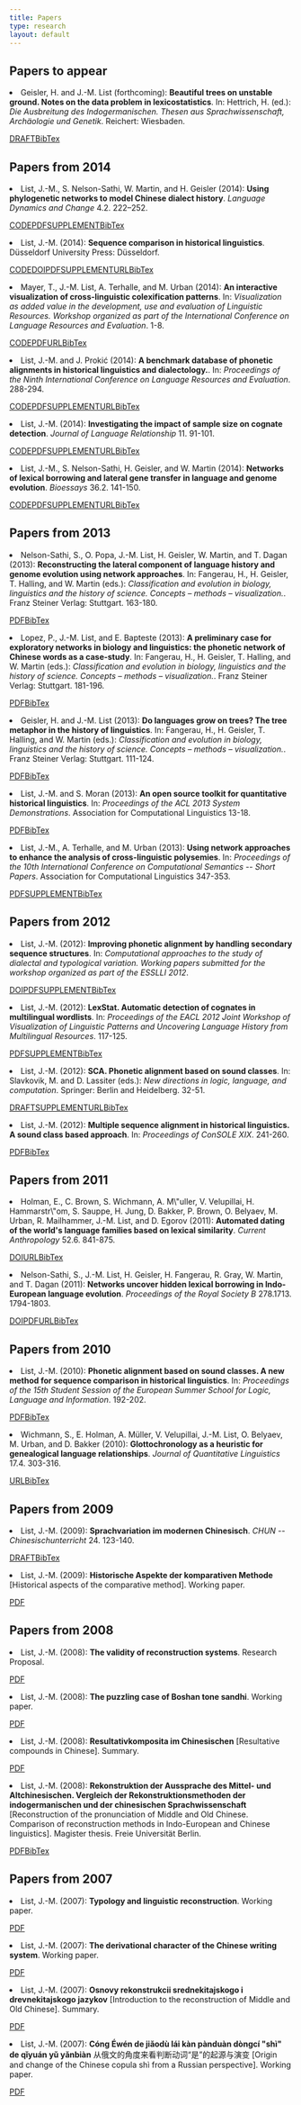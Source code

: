 ```yaml
---
title: Papers
type: research
layout: default
---
```

<div style="display:none">t1</div>

<h2><a class="target_link" id="forthcoming">Papers to appear</a></h2>
<li id="Geisler2014a" class="paper">Geisler, H. and J.-M. List (forthcoming): <strong>Beautiful trees on unstable ground. Notes on the data problem in lexicostatistics</strong>. In: Hettrich, H. (ed.): <em>Die Ausbreitung des Indogermanischen. Thesen aus Sprachwissenschaft, Archäologie und Genetik</em>. Reichert: Wiesbaden. 
  <p class="resources"><span><a class="resource draft" target="_blank" href="http://lingulist.de/jump.php?paper=Geisler2014&href=documents/beautiful_trees.pdf">DRAFT</a></span><span id="Geisler2014a" onclick="showBibTex(event,'Geisler2014a')"><a class="resource bibtex" target="_blank" href="http://bibliography.lingpy.org/raw.php?key=Geisler2014a&view=raw">BibTex</a></span></p></li>
<h2><a class="target_link" id="Papers2014">Papers from 2014</a></h2>
<li id="List2014b" class="paper">List, J.-M., S. Nelson-Sathi, W. Martin, and H. Geisler (2014): <strong>Using phylogenetic networks to model Chinese dialect history</strong>. <em>Language Dynamics and Change</em> 4.2. 222–252.
  <p class="resources"><span><a class="resource code" target="_blank" href="https://gist.github.com/LinguList/7481097">CODE</a></span><span><a class="resource pdf" target="_blank" href="http://lingulist.de/jump.php?paper=List2014b&href=documents/list-et-al-2014-phylogenetic-networks-chinese-dialects.pdf">PDF</a></span><span><a class="resource supplement" target="_blank" href="http://www.molevol.de/resources/index.html?id=011list2014/">SUPPLEMENT</a></span><span id="List2014b" onclick="showBibTex(event,'List2014b')"><a class="resource bibtex" target="_blank" href="http://bibliography.lingpy.org/raw.php?key=List2014b&view=raw">BibTex</a></span></p></li>
<li id="List2014d" class="paper">List, J.-M. (2014): <strong>Sequence comparison in historical linguistics</strong>. Düsseldorf University Press: Düsseldorf.
  <p class="resources"><span><a class="resource code" target="_blank" href="http://dx.doi.org/10.5281/zenodo.11878">CODE</a></span><span><a class="resource doi" target="_blank" href="http://dx.doi.org/10.5281/zenodo.11879">DOI</a></span><span><a class="resource pdf" target="_blank" href="http://lingulist.de/jump.php?paper=List2014f&href=http://dup.oa.hhu.de/244/1/DLS%20%28J.-M.%20List%29%2C%20Vol.%201_Open%20Access.pdf">PDF</a></span><span><a class="resource supplement" target="_blank" href="http://dx.doi.org/10.5281/zenodo.11877">SUPPLEMENT</a></span><span><a class="resource url" target="_blank" href="http://sequencecomparison.github.io/">URL</a></span><span id="List2014d" onclick="showBibTex(event,'List2014d')"><a class="resource bibtex" target="_blank" href="http://bibliography.lingpy.org/raw.php?key=List2014d&view=raw">BibTex</a></span></p></li>
<li id="Mayer2014" class="paper">Mayer, T., J.-M. List, A. Terhalle, and M. Urban (2014): <strong>An interactive visualization of cross-linguistic colexification patterns</strong>. In: <em>Visualization as added value in the development, use and evaluation of Linguistic Resources. Workshop organized as part of the International Conference on Language Resources and Evaluation</em>. 1-8.
  <p class="resources"><span><a class="resource code" target="_blank" href="https://github.com/clics/clics/">CODE</a></span><span><a class="resource pdf" target="_blank" href="http://lingulist.de/jump.php?paper=Mayer2014e&href=mayer-et-al-2014-clics-visualization.pdf">PDF</a></span><span><a class="resource url" target="_blank" href="http://www.lrec-conf.org/proceedings/lrec2014/workshops.html">URL</a></span><span id="Mayer2014" onclick="showBibTex(event,'Mayer2014')"><a class="resource bibtex" target="_blank" href="http://bibliography.lingpy.org/raw.php?key=Mayer2014&view=raw">BibTex</a></span></p></li>
<li id="List2014e" class="paper">List, J.-M. and J. Prokić (2014): <strong>A benchmark database of phonetic alignments in historical linguistics and dialectology.</strong>. In: <em>Proceedings of the Ninth International Conference on Language Resources and Evaluation</em>. 288-294.
  <p class="resources"><span><a class="resource code" target="_blank" href="https://github.com/alignments/BDHL/">CODE</a></span><span><a class="resource pdf" target="_blank" href="http://lingulist.de/jump.php?paper=List2014d&href=http://www.lrec-conf.org/proceedings/lrec2014/pdf/299_Paper.pdf">PDF</a></span><span><a class="resource supplement" target="_blank" href="http://dx.doi.org/10.5281/zenodo.11880">SUPPLEMENT</a></span><span><a class="resource url" target="_blank" href="http://alignments.lingpy.org">URL</a></span><span id="List2014e" onclick="showBibTex(event,'List2014e')"><a class="resource bibtex" target="_blank" href="http://bibliography.lingpy.org/raw.php?key=List2014e&view=raw">BibTex</a></span></p></li>
<li id="List2014c" class="paper">List, J.-M. (2014): <strong>Investigating the impact of sample size on cognate detection</strong>. <em>Journal of Language Relationship</em> 11. 91-101.
  <p class="resources"><span><a class="resource code" target="_blank" href="https://gist.github.com/LinguList/8235795">CODE</a></span><span><a class="resource pdf" target="_blank" href="http://lingulist.de/jump.php?paper=List2014c&href=documents/list-2014-samplesize.pdf">PDF</a></span><span><a class="resource supplement" target="_blank" href="http://jolr.ru/article.php?id=134">SUPPLEMENT</a></span><span><a class="resource url" target="_blank" href="http://www.jolr.ru/index.php?en">URL</a></span><span id="List2014c" onclick="showBibTex(event,'List2014c')"><a class="resource bibtex" target="_blank" href="http://bibliography.lingpy.org/raw.php?key=List2014c&view=raw">BibTex</a></span></p></li>
<li id="List2014a" class="paper">List, J.-M., S. Nelson-Sathi, H. Geisler, and W. Martin (2014): <strong>Networks of lexical borrowing and lateral gene transfer in language and genome evolution</strong>. <em>Bioessays</em> 36.2. 141-150.
  <p class="resources"><span><a class="resource code" target="_blank" href="https://gist.github.com/LinguList/7475830">CODE</a></span><span><a class="resource pdf" target="_blank" href="http://lingulist.de/jump.php?paper=List2014&href=http://onlinelibrary.wiley.com/doi/10.1002/bies.201300096/pdf">PDF</a></span><span><a class="resource supplement" target="_blank" href="http://onlinelibrary.wiley.com/doi/10.1002/bies.201300096/suppinfo">SUPPLEMENT</a></span><span><a class="resource url" target="_blank" href="http://onlinelibrary.wiley.com/doi/10.1002/bies.201300096/abstract">URL</a></span><span id="List2014a" onclick="showBibTex(event,'List2014a')"><a class="resource bibtex" target="_blank" href="http://bibliography.lingpy.org/raw.php?key=List2014a&view=raw">BibTex</a></span></p></li>
<h2><a class="target_link" id="Papers2013">Papers from 2013</a></h2>
<li id="Nelson-Sathi2013" class="paper">Nelson-Sathi, S., O. Popa, J.-M. List, H. Geisler, W. Martin, and T. Dagan (2013): <strong>Reconstructing the lateral component of language history and genome evolution using network approaches</strong>. In: Fangerau, H., H. Geisler, T. Halling, and W. Martin (eds.): <em>Classification and evolution in biology, linguistics and the history of science. Concepts – methods – visualization.</em>. Franz Steiner Verlag: Stuttgart. 163-180.
  <p class="resources"><span><a class="resource pdf" target="_blank" href="http://lingulist.de/jump.php?paper=Geisler2013&href=http://steiner-verlag.de/fileadmin/Dateien/Steiner/EBook/9783515105897_eb.pdf">PDF</a></span><span id="Nelson-Sathi2013" onclick="showBibTex(event,'Nelson-Sathi2013')"><a class="resource bibtex" target="_blank" href="http://bibliography.lingpy.org/raw.php?key=Nelson-Sathi2013&view=raw">BibTex</a></span></p></li>
<li id="Lopez2013" class="paper">Lopez, P., J.-M. List, and E. Bapteste (2013): <strong>A preliminary case for exploratory networks in biology and linguistics: the phonetic network of Chinese words as a case-study</strong>. In: Fangerau, H., H. Geisler, T. Halling, and W. Martin (eds.): <em>Classification and evolution in biology, linguistics and the history of science. Concepts – methods – visualization.</em>. Franz Steiner Verlag: Stuttgart. 181-196.
  <p class="resources"><span><a class="resource pdf" target="_blank" href="http://lingulist.de/jump.php?paper=Geisler2013&href=http://steiner-verlag.de/fileadmin/Dateien/Steiner/EBook/9783515105897_eb.pdf">PDF</a></span><span id="Lopez2013" onclick="showBibTex(event,'Lopez2013')"><a class="resource bibtex" target="_blank" href="http://bibliography.lingpy.org/raw.php?key=Lopez2013&view=raw">BibTex</a></span></p></li>
<li id="Geisler2013" class="paper">Geisler, H. and J.-M. List (2013): <strong>Do languages grow on trees? The tree metaphor in the history of linguistics</strong>. In: Fangerau, H., H. Geisler, T. Halling, and W. Martin (eds.): <em>Classification and evolution in biology, linguistics and the history of science. Concepts – methods – visualization.</em>. Franz Steiner Verlag: Stuttgart. 111-124.
  <p class="resources"><span><a class="resource pdf" target="_blank" href="http://lingulist.de/jump.php?paper=Geisler2013&href=http://steiner-verlag.de/fileadmin/Dateien/Steiner/EBook/9783515105897_eb.pdf">PDF</a></span><span id="Geisler2013" onclick="showBibTex(event,'Geisler2013')"><a class="resource bibtex" target="_blank" href="http://bibliography.lingpy.org/raw.php?key=Geisler2013&view=raw">BibTex</a></span></p></li>
<li id="List2013b" class="paper">List, J.-M. and S. Moran (2013): <strong>An open source toolkit for quantitative historical linguistics</strong>. In: <em>Proceedings of the ACL 2013 System Demonstrations</em>. Association for Computational Linguistics 13-18.
  <p class="resources"><span><a class="resource pdf" target="_blank" href="http://aclweb.org/anthology/P/P13/P13-4003.pdf">PDF</a></span><span id="List2013b" onclick="showBibTex(event,'List2013b')"><a class="resource bibtex" target="_blank" href="http://bibliography.lingpy.org/raw.php?key=List2013b&view=raw">BibTex</a></span></p></li>
<li id="List2013a" class="paper">List, J.-M., A. Terhalle, and M. Urban (2013): <strong>Using network approaches to enhance the analysis of cross-linguistic polysemies</strong>. In: <em>Proceedings of the 10th International Conference on Computational Semantics -- Short Papers</em>. Association for Computational Linguistics 347-353.
  <p class="resources"><span><a class="resource pdf" target="_blank" href="http://aclweb.org/anthology-new/W/W13/W13-0208.pdf">PDF</a></span><span><a class="resource supplement" target="_blank" href="http://datadryad.org/resource/doi:10.5061/dryad.p2n2d">SUPPLEMENT</a></span><span id="List2013a" onclick="showBibTex(event,'List2013a')"><a class="resource bibtex" target="_blank" href="http://bibliography.lingpy.org/raw.php?key=List2013a&view=raw">BibTex</a></span></p></li>
<h2><a class="target_link" id="Papers2012">Papers from 2012</a></h2>
<li id="List2012d" class="paper">List, J.-M. (2012): <strong>Improving phonetic alignment by handling secondary sequence structures</strong>. In: <em>Computational approaches to the study of dialectal and typological variation. Working papers submitted for the workshop organized as part of the ESSLLI 2012</em>. 
  <p class="resources"><span><a class="resource doi" target="_blank" href="http://dx.doi.org/10.5281/zenodo.12242">DOI</a></span><span><a class="resource pdf" target="_blank" href="https://zenodo.org/record/12242/files/list-2012-secondary-sequence-structures-paper.pdf">PDF</a></span><span><a class="resource supplement" target="_blank" href="http://dx.doi.org/10.5281/zenodo.12241">SUPPLEMENT</a></span><span id="List2012d" onclick="showBibTex(event,'List2012d')"><a class="resource bibtex" target="_blank" href="http://bibliography.lingpy.org/raw.php?key=List2012d&view=raw">BibTex</a></span></p></li>
<li id="List2012b" class="paper">List, J.-M. (2012): <strong>LexStat. Automatic detection of cognates in multilingual wordlists</strong>. In: <em>Proceedings of the EACL 2012 Joint Workshop of Visualization of Linguistic Patterns and Uncovering Language History from Multilingual Resources</em>. 117-125.
  <p class="resources"><span><a class="resource pdf" target="_blank" href="http://lingulist.de/jump.php?paper=List2012b&href=http://aclweb.org/anthology-new/W/W12/W12-0216.pdf">PDF</a></span><span><a class="resource supplement" target="_blank" href="http://aclweb.org/supplementals/W/W12/W12-0216.Attachment.zip">SUPPLEMENT</a></span><span id="List2012b" onclick="showBibTex(event,'List2012b')"><a class="resource bibtex" target="_blank" href="http://bibliography.lingpy.org/raw.php?key=List2012b&view=raw">BibTex</a></span></p></li>
<li id="List2012a" class="paper">List, J.-M. (2012): <strong>SCA. Phonetic alignment based on sound classes</strong>. In: Slavkovik, M. and D. Lassiter (eds.): <em>New directions in logic, language, and computation</em>. Springer: Berlin and Heidelberg. 32-51.
  <p class="resources"><span><a class="resource draft" target="_blank" href="http://lingulist.de/jump.php?paper=List2012c&href=documents/list-2012-sca.pdf">DRAFT</a></span><span><a class="resource supplement" target="_blank" href="http://rd.springer.com/chapter/10.1007/978-3-642-31467-4_3">SUPPLEMENT</a></span><span><a class="resource url" target="_blank" href="http://rd.springer.com/chapter/10.1007/978-3-642-31467-4_3">URL</a></span><span id="List2012a" onclick="showBibTex(event,'List2012a')"><a class="resource bibtex" target="_blank" href="http://bibliography.lingpy.org/raw.php?key=List2012a&view=raw">BibTex</a></span></p></li>
<li id="List2012" class="paper">List, J.-M. (2012): <strong>Multiple sequence alignment in historical linguistics</strong><strong>. A sound class based approach</strong>. In: <em>Proceedings of ConSOLE XIX</em>. 241-260.
  <p class="resources"><span><a class="resource pdf" target="_blank" href="http://media.leidenuniv.nl/legacy/console19-proceedings-list.pdf">PDF</a></span><span id="List2012" onclick="showBibTex(event,'List2012')"><a class="resource bibtex" target="_blank" href="http://bibliography.lingpy.org/raw.php?key=List2012&view=raw">BibTex</a></span></p></li>
<h2><a class="target_link" id="Papers2011">Papers from 2011</a></h2>
<li id="Holman2011" class="paper">Holman, E., C. Brown, S. Wichmann, A. M\"uller, V. Velupillai, H. Hammarstr\"om, S. Sauppe, H. Jung, D. Bakker, P. Brown, O. Belyaev, M. Urban, R. Mailhammer, J.-M. List, and D. Egorov (2011): <strong>Automated dating of the world's language families based on lexical similarity</strong>. <em>Current Anthropology</em> 52.6. 841-875.
  <p class="resources"><span><a class="resource doi" target="_blank" href="10.1080/09296174.2010.512166">DOI</a></span><span><a class="resource url" target="_blank" href="http://lingulist.de/jump.php?paper=Wichmann2010&href=http://www.informaworld.com/smpp/content~db=all~content=a929750461~frm=abslink">URL</a></span><span id="Holman2011" onclick="showBibTex(event,'Holman2011')"><a class="resource bibtex" target="_blank" href="http://bibliography.lingpy.org/raw.php?key=Holman2011&view=raw">BibTex</a></span></p></li>
<li id="Nelson-Sathi2011" class="paper">Nelson-Sathi, S., J.-M. List, H. Geisler, H. Fangerau, R. Gray, W. Martin, and T. Dagan (2011): <strong>Networks uncover hidden lexical borrowing in Indo-European language evolution</strong>. <em>Proceedings of the Royal Society B</em> 278.1713. 1794-1803.
  <p class="resources"><span><a class="resource doi" target="_blank" href="10.1098/rspb.2010.1917">DOI</a></span><span><a class="resource pdf" target="_blank" href="http://lingulist.de/jump.php?paper=Nelson-Sathi2011&href=http://rspb.royalsocietypublishing.org/content/early/2010/11/23/rspb.2010.1917.full.pdf">PDF</a></span><span><a class="resource url" target="_blank" href="http://rspb.royalsocietypublishing.org/content/278/1713/1794.abstract">URL</a></span><span id="Nelson-Sathi2011" onclick="showBibTex(event,'Nelson-Sathi2011')"><a class="resource bibtex" target="_blank" href="http://bibliography.lingpy.org/raw.php?key=Nelson-Sathi2011&view=raw">BibTex</a></span></p></li>
<h2><a class="target_link" id="Papers2010">Papers from 2010</a></h2>
<li id="List2010a" class="paper">List, J.-M. (2010): <strong>Phonetic alignment based on sound classes</strong><strong>. A new method for sequence comparison in historical linguistics</strong>. In: <em>Proceedings of the 15th Student Session of the European Summer School for Logic, Language and Information</em>. 192-202.
  <p class="resources"><span><a class="resource pdf" target="_blank" href="http://lingulist.de/jump.php?paper=List2008a&href=documents/resultative_compounds_chinese.pdf">PDF</a></span><span id="List2010a" onclick="showBibTex(event,'List2010a')"><a class="resource bibtex" target="_blank" href="http://bibliography.lingpy.org/raw.php?key=List2010a&view=raw">BibTex</a></span></p></li>
<li id="Wichmann2010" class="paper">Wichmann, S., E. Holman, A. Müller, V. Velupillai, J.-M. List, O. Belyaev, M. Urban, and D. Bakker (2010): <strong>Glottochronology as a heuristic for genealogical language relationships</strong>. <em>Journal of Quantitative Linguistics</em> 17.4. 303-316.
  <p class="resources"><span><a class="resource url" target="_blank" href="http://lingulist.de/jump.php?paper=Wichmann2010&href=http://www.informaworld.com/smpp/content~db=all~content=a929750461~frm=abslink">URL</a></span><span id="Wichmann2010" onclick="showBibTex(event,'Wichmann2010')"><a class="resource bibtex" target="_blank" href="http://bibliography.lingpy.org/raw.php?key=Wichmann2010&view=raw">BibTex</a></span></p></li>
<h2><a class="target_link" id="Papers2009">Papers from 2009</a></h2>
<li id="List2009" class="paper">List, J.-M. (2009): <strong>Sprachvariation im modernen Chinesisch</strong>. <em>CHUN -- Chinesischunterricht</em> 24. 123-140.
  <p class="resources"><span><a class="resource draft" target="_blank" href="http://lingulist.de/jump.php?paper=List2009a&href=documents/linguistic_variation.pdf">DRAFT</a></span><span id="List2009" onclick="showBibTex(event,'List2009')"><a class="resource bibtex" target="_blank" href="http://bibliography.lingpy.org/raw.php?key=List2009&view=raw">BibTex</a></span></p></li>
<li id="List2009b" class="paper">List, J.-M. (2009): <strong>Historische Aspekte der komparativen Methode</strong> [Historical aspects of the comparative method]. Working paper.
  <p class="resources"><span><a class="resource pdf" target="_blank" href="http://hprints.org/docs/00/74/24/19/PDF/list-2009-komparative-methode.pdf">PDF</a></span></p></li>
<h2><a class="target_link" id="Papers2008">Papers from 2008</a></h2>
<li id="List2008a" class="paper">List, J.-M. (2008): <strong>The validity of reconstruction systems</strong>. Research Proposal.
  <p class="resources"><span><a class="resource pdf" target="_blank" href="http://lingulist.de/jump.php?paper=List2008b&href=documents/boshan_tone_sandhi.pdf">PDF</a></span></p></li>
<li id="List2008b" class="paper">List, J.-M. (2008): <strong>The puzzling case of Boshan tone sandhi</strong>. Working paper.
  <p class="resources"><span><a class="resource pdf" target="_blank" href="http://lingulist.de/jump.php?paper=List2008b&href=documents/boshan_tone_sandhi.pdf">PDF</a></span></p></li>
<li id="List2008c" class="paper">List, J.-M. (2008): <strong>Resultativkomposita im Chinesischen</strong> [Resultative compounds in Chinese]. Summary.
  <p class="resources"><span><a class="resource pdf" target="_blank" href="http://lingulist.de/jump.php?paper=List2008a&href=documents/resultative_compounds_chinese.pdf">PDF</a></span></p></li>
<li id="List2008" class="paper">List, J.-M. (2008): <strong>Rekonstruktion der Aussprache des Mittel- und Altchinesischen</strong><strong>. Vergleich der Rekonstruktionsmethoden der indogermanischen und der chinesischen Sprachwissenschaft</strong> [Reconstruction of the pronunciation of Middle and Old Chinese. Comparison of reconstruction methods in Indo-European and Chinese linguistics]. Magister thesis. Freie Universität Berlin.
  <p class="resources"><span><a class="resource pdf" target="_blank" href="http://hprints.org/docs/00/74/25/52/PDF/list-2008-magisterarbeit.pdf">PDF</a></span><span id="List2008" onclick="showBibTex(event,'List2008')"><a class="resource bibtex" target="_blank" href="http://bibliography.lingpy.org/raw.php?key=List2008&view=raw">BibTex</a></span></p></li>
<h2><a class="target_link" id="Papers2007">Papers from 2007</a></h2>
<li id="List2007b" class="paper">List, J.-M. (2007): <strong>Typology and linguistic reconstruction</strong>. Working paper.
  <p class="resources"><span><a class="resource pdf" target="_blank" href="http://lingulist.de/jump.php?paper=List2007c&href=documents/typology_reconstruction.pdf">PDF</a></span></p></li>
<li id="List2007c" class="paper">List, J.-M. (2007): <strong>The derivational character of the Chinese writing system</strong>. Working paper.
  <p class="resources"><span><a class="resource pdf" target="_blank" href="http://lingulist.de/jump.php?paper=List2007b&href=documents/chinese_writing_system.pdf">PDF</a></span></p></li>
<li id="List2007a" class="paper">List, J.-M. (2007): <strong>Osnovy rekonstrukcii srednekitajskogo i drevnekitajskogo jazykov</strong> [Introduction to the reconstruction of Middle and Old Chinese]. Summary.
  <p class="resources"><span><a class="resource pdf" target="_blank" href="http://lingulist.de/jump.php?paper=List2007d&href=documents/reconstruction_old_chinese.pdf">PDF</a></span></p></li>
<li id="List2007d" class="paper">List, J.-M. (2007): <strong>Cóng Éwén de jiǎodù lái kàn pànduàn dòngcí "shì" de qǐyuán yǔ yǎnbiàn</strong> 从俄文的角度来看判断动词“是”的起源与演变 [Origin and change of the Chinese copula shì from a Russian perspective]. Working paper.
  <p class="resources"><span><a class="resource pdf" target="_blank" href="http://lingulist.de/jump.php?paper=List2007a&href=documents/copula_shi_chinese.pdf">PDF</a></span></p></li>
